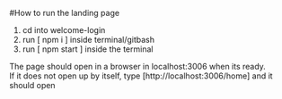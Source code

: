 #How to run the landing page

1. cd into welcome-login
2. run [ npm i ] inside terminal/gitbash
3. run [ npm start ] inside the terminal

The page should open in a browser in localhost:3006 when its ready. <br />
If it does not open up by itself, type [http://localhost:3006/home] and it should open
